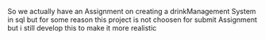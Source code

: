 So we actually have an Assignment on creating a drinkManagement System in sql but for some reason this project is not choosen for submit Assignment but i still develop this to make it
more realistic
